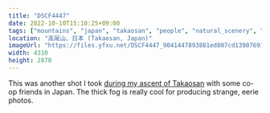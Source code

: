 ```yaml
---
title: "DSCF4447"
date: 2022-10-10T15:10:25+09:00
tags: ["mountains", "japan", "takaosan", "people", "natural_scenery", "trees"]
location: "高尾山、日本 (Takaosan, Japan)"
imageUrl: "https://files.yfxu.net/DSCF4447_9041447893881ed807cd139076912101.jpg"
width: 4310
height: 2870
---
```


This was another shot I took [during my ascent of Takaosan](/gallery/its-getting-dark) with some co-op friends in Japan. The thick fog is really cool for producing strange, eerie photos.